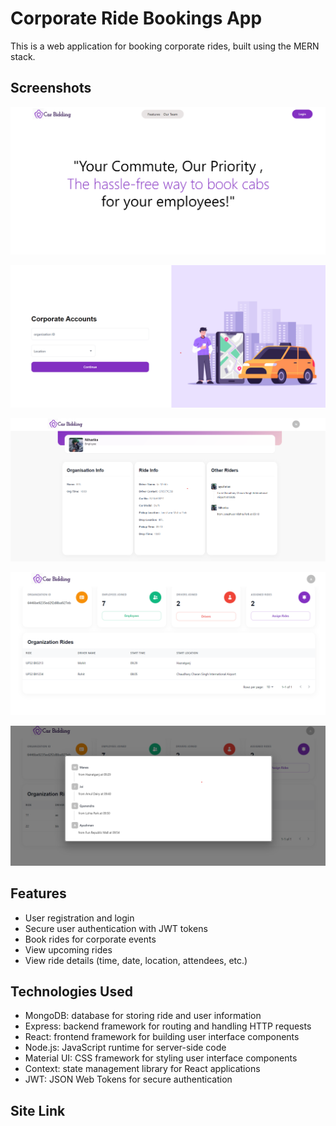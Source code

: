 
# Corporate Ride Bookings App

This is a web application for booking corporate rides, built using the MERN stack.


## Screenshots

![App Screenshot](https://github.com/Krystal-G/Car-Bid-MiniPr/blob/main/Screenshots/Screenshot%202023-04-25%20180653.png?raw=true)

![App Screenshot](https://github.com/Krystal-G/Car-Bid-MiniPr/blob/main/Screenshots/Screenshot%202023-04-25%20181957.png?raw=true)

![App Screenshot](https://github.com/Krystal-G/Car-Bid-MiniPr/blob/main/Screenshots/Screenshot%202023-04-25%20182358.png?raw=true)

![App Screenshot](https://github.com/Krystal-G/Car-Bid-MiniPr/blob/main/Screenshots/Screenshot%202023-04-25%20182715.png?raw=true)

![App Screenshot](https://github.com/Krystal-G/Car-Bid-MiniPr/blob/main/Screenshots/Screenshot%202023-04-25%20183139.png?raw=true)



## Features
- User registration and login
- Secure user authentication with JWT tokens
- Book rides for corporate events
- View upcoming rides
- View ride details (time, date, location, attendees, etc.)
## Technologies Used
- MongoDB: database for storing ride and user information
- Express: backend framework for routing and handling HTTP requests
- React: frontend framework for building user interface components
- Node.js: JavaScript runtime for server-side code
- Material UI: CSS framework for styling user interface components
- Context: state management library for React applications
- JWT: JSON Web Tokens for secure authentication
## Site Link
